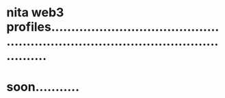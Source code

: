 # nita web3 profiles.........................................................................................................
# soon...........
